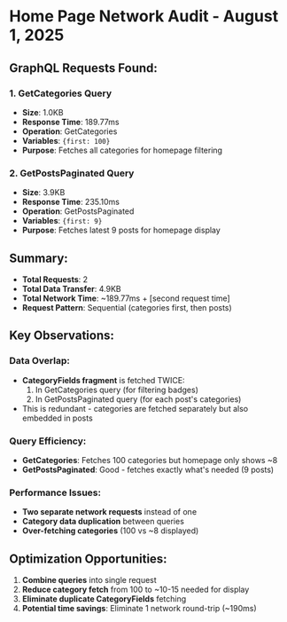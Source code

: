 # Home Page Network Audit - August 1, 2025

## GraphQL Requests Found:

### 1. GetCategories Query
- **Size**: 1.0KB
- **Response Time**: 189.77ms
- **Operation**: GetCategories
- **Variables**: `{first: 100}`
- **Purpose**: Fetches all categories for homepage filtering

### 2. GetPostsPaginated Query  
- **Size**: 3.9KB
- **Response Time**: 235.10ms
- **Operation**: GetPostsPaginated
- **Variables**: `{first: 9}`
- **Purpose**: Fetches latest 9 posts for homepage display

## Summary:
- **Total Requests**: 2
- **Total Data Transfer**: 4.9KB
- **Total Network Time**: ~189.77ms + [second request time]
- **Request Pattern**: Sequential (categories first, then posts)

## Key Observations:

### Data Overlap:
- **CategoryFields fragment** is fetched TWICE:
  1. In GetCategories query (for filtering badges)
  2. In GetPostsPaginated query (for each post's categories)
- This is redundant - categories are fetched separately but also embedded in posts

### Query Efficiency:
- **GetCategories**: Fetches 100 categories but homepage only shows ~8
- **GetPostsPaginated**: Good - fetches exactly what's needed (9 posts)

### Performance Issues:
- **Two separate network requests** instead of one
- **Category data duplication** between queries
- **Over-fetching categories** (100 vs ~8 displayed)

## Optimization Opportunities:
1. **Combine queries** into single request
2. **Reduce category fetch** from 100 to ~10-15 needed for display
3. **Eliminate duplicate CategoryFields** fetching
4. **Potential time savings**: Eliminate 1 network round-trip (~190ms)